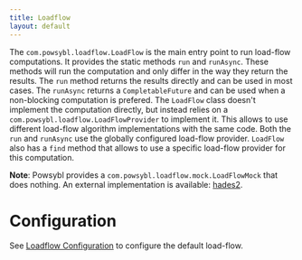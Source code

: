```yaml
---
title: Loadflow
layout: default
---
```


The `com.powsybl.loadflow.LoadFlow` is the main entry point to run load-flow
computations. It provides the static methods `run` and `runAsync`. These methods
will run the computation and only differ in the way they return the results.
The `run` method returns the results directly and can be used in most cases.
The `runAsync` returns a `CompletableFuture` and can be used when a
non-blocking computation is prefered. The `LoadFlow` class doesn't implement
the computation directly, but instead relies on a
`com.powsybl.loadflow.LoadFlowProvider` to implement it. This allows to use
different load-flow algorithm implementations with the same code. Both the `run`
and `runAsync` use the globally configured load-flow provider. `LoadFlow` also
has a `find` method that allows to use a specific load-flow provider for this
computation.

**Note**: Powsybl provides a `com.powsybl.loadflow.mock.LoadFlowMock` that
does nothing. An external implementation is available: [hades2](http://rte-france.github.io/hades2/index.html).

# Configuration
See [Loadflow Configuration](../../pages/documentation/user/configuration/load-flow.md) to configure the default load-flow.
